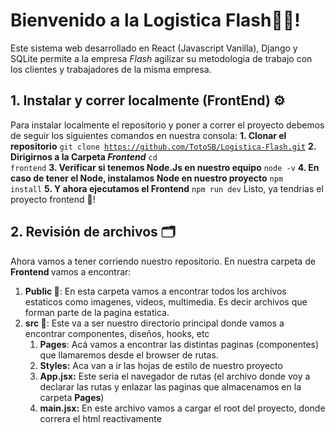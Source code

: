 # Bienvenido a la Logistica Flash🚚✨!

Este sistema web desarrollado en React (Javascript Vanilla), Django y SQLite permite a la empresa *Flash* agilizar su metodologia de trabajo con los clientes y trabajadores de la misma empresa.

## 1. Instalar y correr localmente (FrontEnd) ⚙️

Para instalar localmente el repositorio y poner a correr el proyecto debemos de seguir los siguientes comandos en nuestra consola:
**1. Clonar el repositorio**
<code>git clone https://github.com/TotoSB/Logistica-Flash.git</code>
**2. Dirigirnos a la Carpeta <i>Frontend</i>**
<code>cd frontend</code>
**3. Verificar si tenemos Node.Js en nuestro equipo**
<code>node -v</code>
**4. En caso de tener el Node, instalamos Node en nuestro proyecto**
<code>npm install</code>
**5.  Y ahora ejecutamos el Frontend**
<code>npm run dev</code>
Listo, ya tendrias el proyecto frontend 🚀!

## 2. Revisión de archivos 🗂️ ##
Ahora vamos a tener corriendo nuestro repositorio.
En nuestra carpeta de <b> Frontend </b> vamos a encontrar:
<ol>  
<li><b>Public 📁</b>: En esta carpeta vamos a encontrar todos los archivos estaticos como imagenes, videos, multimedia. Es decir archivos que forman parte de la pagina estatica. </li>  
<li><b>src 🔧</b>:  Este va a ser nuestro directorio principal donde vamos a encontrar componentes, diseños, hooks, etc
	<ol>
		<li><b>Pages</b>: Acá vamos a encontrar las distintas paginas (componentes) que llamaremos desde el browser de rutas.</li>
		<li><b>Styles:</b> Aca van a ir las hojas de estilo de nuestro proyecto</li>
				<li><b>App.jsx:</b>  Este seria el  navegador de rutas (el archivo donde voy a declarar las rutas y enlazar las paginas que almacenamos en la carpeta <b>Pages</b>)</li>
				<li><b>main.jsx:</b>  En este archivo vamos a cargar el root del proyecto, donde correra el html reactivamente</li>
	</ol>
	</li>
	</ol>
